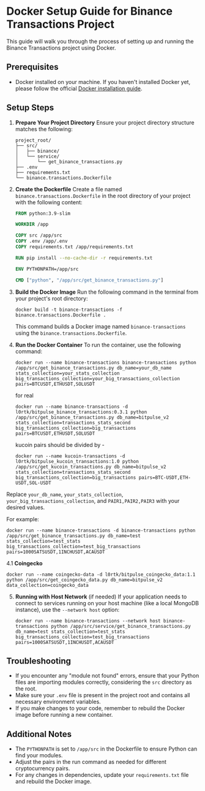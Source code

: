 # Docker Setup Guide for Binance Transactions Project

This guide will walk you through the process of setting up and running the Binance Transactions project using Docker.

## Prerequisites

- Docker installed on your machine. If you haven't installed Docker yet, please follow the official [Docker installation guide](https://docs.docker.com/get-docker/).

## Setup Steps

1. **Prepare Your Project Directory**
   Ensure your project directory structure matches the following:

   ```
   project_root/
   ├── src/
   │   ├── binance/
   │   └── service/
   │       └── get_binance_transactions.py
   ├── .env
   ├── requirements.txt
   └── binance.transactions.Dockerfile
   ```

2. **Create the Dockerfile**
   Create a file named `binance.transactions.Dockerfile` in the root directory of your project with the following content:

   ```dockerfile
   FROM python:3.9-slim

   WORKDIR /app

   COPY src /app/src
   COPY .env /app/.env
   COPY requirements.txt /app/requirements.txt

   RUN pip install --no-cache-dir -r requirements.txt

   ENV PYTHONPATH=/app/src

   CMD ["python", "/app/src/get_binance_transactions.py"]
   ```

3. **Build the Docker Image**
   Run the following command in the terminal from your project's root directory:

   ```
   docker build -t binance-transactions -f binance.transactions.Dockerfile .
   ```

   This command builds a Docker image named `binance-transactions` using the `binance.transactions.Dockerfile`.

4. **Run the Docker Container**
   To run the container, use the following command:

   ```
   docker run --name binance-transactions binance-transactions python /app/src/get_binance_transactions.py db_name=your_db_name stats_collection=your_stats_collection big_transactions_collection=your_big_transactions_collection pairs=BTCUSDT,ETHUSDT,SOLUSDT
   ```

   for real

   ```
   docker run --name binance-transactions -d l0rtk/bitpulse_binance_transactions:0.3.1 python /app/src/get_binance_transactions.py db_name=bitpulse_v2 stats_collection=transactions_stats_second big_transactions_collection=big_transactions pairs=BTCUSDT,ETHUSDT,SOLUSDT
   ```

   kucoin pairs should be divided by -

   ```
   docker run --name kucoin-transactions -d l0rtk/bitpulse_kucoin_transactions:1.0 python /app/src/get_kucoin_transactions.py db_name=bitpulse_v2 stats_collection=transactions_stats_second big_transactions_collection=big_transactions pairs=BTC-USDT,ETH-USDT,SOL-USDT
   ```

Replace `your_db_name`, `your_stats_collection`, `your_big_transactions_collection`, and `PAIR1,PAIR2,PAIR3` with your desired values.

For example:

```
docker run --name binance-transactions -d binance-transactions python /app/src/get_binance_transactions.py db_name=test stats_collection=test_stats big_transactions_collection=test_big_transactions pairs=1000SATSUSDT,1INCHUSDT,ACAUSDT
```

4.1 **Coingecko**

```
docker run --name coingecko-data -d l0rtk/bitpulse_coingecko_data:1.1 python /app/src/get_coingecko_data.py db_name=bitpulse_v2 data_collection=coingecko_data
```

5. **Running with Host Network** (if needed)
   If your application needs to connect to services running on your host machine (like a local MongoDB instance), use the `--network host` option:
   ```
   docker run --name binance-transactions --network host binance-transactions python /app/src/service/get_binance_transactions.py db_name=test stats_collection=test_stats big_transactions_collection=test_big_transactions pairs=1000SATSUSDT,1INCHUSDT,ACAUSDT
   ```

## Troubleshooting

- If you encounter any "module not found" errors, ensure that your Python files are importing modules correctly, considering the `src` directory as the root.
- Make sure your `.env` file is present in the project root and contains all necessary environment variables.
- If you make changes to your code, remember to rebuild the Docker image before running a new container.

## Additional Notes

- The `PYTHONPATH` is set to `/app/src` in the Dockerfile to ensure Python can find your modules.
- Adjust the pairs in the run command as needed for different cryptocurrency pairs.
- For any changes in dependencies, update your `requirements.txt` file and rebuild the Docker image.
